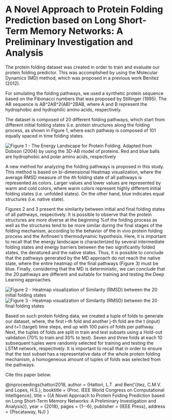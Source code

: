 # A Novel Approach to Protein Folding Prediction based on Long Short-Term Memory Networks: A Preliminary Investigation and Analysis

The protein folding dataset was created in order to train and evaluate our protein folding predictor. This was accomplished by using the Molecular Dynamics (MD) method, which was proposed in a previous work Benitez (2012).

For simulating the folding pathways, we used a synthetic protein sequence based on the Fibonacci 
numbers that was proposed by Stillinger (1995). The AB sequence is AB^2AB^2(AB)^2BAB, where A and B represent the hydrophobic 
and hydrophilic amino acids, respectively. 

The dataset is composed of 20 different folding pathways, which start from different initial folding states 
(i.e. protein structures along the folding process, as shown in Figure 1, where each pathway is composed of 101 equally spaced in time folding states.

![Figure 1 - The Energy Landscape for Protein Folding. Adapted from Dobson (2004) by using the 3D-AB model of proteins. Red and blue balls are hydrophobic and polar amino acids, respectively](https://github.com/bioinfolabic/protein_folding_datasets/images/energiaDobramento4.png)


A new method for analyzing the folding pathways is proposed in this study. 
This method is based on bi-dimensional Heatmap visualization, where the average 
RMSD measure of the $i$th folding state of all pathways is represented as colors.
Larger values and lower values are represented by warm and cold colors, 
where warm colors represent highly different initial folding states (i.e. unfolded states).
On the other hand, blue indicates equal structures (i.e. native state).

Figures 2 and 3 present the similarity between initial and final folding states of all pathways, respectively. 
It is possible to observe that the protein structures are more diverse at the beginning %of the folding process 
as well as the structures tend to be more similar during the final stages of the folding mechanism, according to the behavior of the in vivo protein folding process and the Anfinsen's thermodynamic hypothesis. Here, it is important to recall that the energy landscape is characterized by several intermediate folding states and energy barriers between the two significantly folded states, the denatured and the native states. Thus, it is possible to conclude that the pathways generated by the MD approach do not reach the native state, where the entire heatmap of the final pathways (Figure 3) must be blue. Finally, considering that the MD is deterministic, we can conclude that the 20 pathways are different and suitable for training and testing the Deep Learning approaches.


![Figure 2 - Heatmap visualization of Similarity (RMSD) between the 20 initial folding states](https://github.com/bioinfolabic/protein_folding_datasets/images/heatmap_dataset_begin.png)
![Figure 3 - Heatmap visualization of Similarity (RMSD) between the 20 final folding states](https://github.com/bioinfolabic/protein_folding_datasets/images/heatmap_dataset_end.png)

Based on such protein folding data, we created a tuple of folds to generate our dataset, where, the first i-th fold and another j-th fold are the t (input) and t+1 (target) time steps, end up with 100 pairs of folds per pathway. Next, the tuples of folds are split in train and test subsets using a Hold-out validation (70% to train and 30% to test). Seven and three folds at each 10 subsequent tuples were randomly selected for training and testing the LSTM network, respectively. It is important to recall that in order to ensure that the test subset has a representative data of the whole protein folding mechanism, a homogeneous amount of tuples of folds was selected from the pathways. 


Cite this paper below.


@inproceedings{hattori2018,
 author = {Hattori, L.T. and Ben{\'i}tez, C.M.V. and Lopes, H.S.},
 booktitle = {Proc. IEEE World Congress on Computational Intelligence},
 title = {{A Novel Approach to Protein Folding Prediction based on Long Short-Term Memory Networks: A Preliminary Investigation and Analysis}},
 year = {2018},
 pages = {1--6},
 publisher = {IEEE Press},
 address = {Piscataway, NJ}
} 
